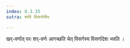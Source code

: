 ```yaml
---
index: 8.3.35
sutra: शर्परे विसर्जनीयः

---
```

खर्-वर्णात् परः शर्-वर्णः आगच्छति चेत् विसर्गस्य विसर्गादेशः भवति ।